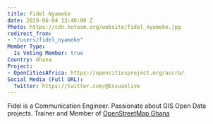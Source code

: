 ```yaml
---
title: Fidel Nyameke
date: 2019-06-04 13:40:00 Z
Photo: https://cdn.hotosm.org/website/fidel_nyameke.jpg
redirect_from:
- "/users/fidel_nyameke"
Member Type:
  Is Voting Member: true
Country: Ghana
Project:
- OpenCitiesAfrica: https://opencitiesproject.org/accra/
Social Media (Full URL):
  Twitter: https://twitter.com/@Essuanlive
---
```


<p>Fidel is a Communication Engineer. Passionate about GIS Open Data projects. Trainer and Member of <a title="osmghana" href="https://osmghana.org/" target="blank">OpenStreetMap Ghana</a></p>

